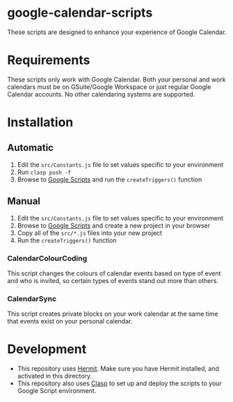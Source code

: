 # google-calendar-scripts

These scripts are designed to enhance your experience of Google Calendar.

# Requirements

These scripts only work with Google Calendar. Both your personal and work calendars must be on GSuite/Google Workspace or just regular Google Calendar accounts. No other calendaring systems are supported.

# Installation

## Automatic
1. Edit the `src/Constants.js` file to set values specific to your environment
2. Run `clasp push -f`
3. Browse to [Google Scripts](https://script.google.com/) and run the `createTriggers()` function

## Manual
1. Edit the `src/Constants.js` file to set values specific to your environment
2. Browse to [Google Scripts](https://script.google.com/) and create a new project in your browser
4. Copy all of the `src/*.js` files into your new project 
5. Run the `createTriggers()` function

### CalendarColourCoding
This script changes the colours of calendar events based on type of event and who is invited, so certain types of events stand out more than others. 

### CalendarSync
This script creates private blocks on your work calendar at the same time that events exist on your personal calendar. 

# Development
* This repository uses [Hermit](https://cashapp.github.io/hermit/). Make sure you have Hermit installed, and activated in this directory.
* This repository also uses [Clasp](https://github.com/google/clasp) to set up and deploy the scripts to your Google Script environment.
